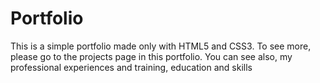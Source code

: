 # Portfolio #

This is a simple portfolio made only with HTML5 and CSS3. To see more, please go to the projects page in this portfolio.
You can see also, my professional experiences and training, education and skills
